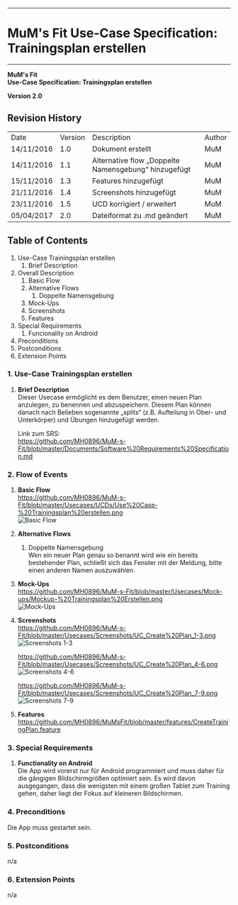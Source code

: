 -------------
# MuM's Fit Use-Case Specification: Trainingsplan erstellen #
-------------
**MuM's Fit**  
**Use-Case Specification: Trainingsplan erstellen**

**Version 2.0**

## Revision History ##
<table>
<tr><td>Date</td><td>Version</td><td>Description</td><td>Author</td></tr>
<tr><td>14/11/2016</td><td>1.0</td><td>Dokument erstellt</td><td>MuM</td></tr>
<tr><td>14/11/2016</td><td>1.1</td><td>Alternative flow „Doppelte Namensgebung“ hinzugefügt</td><td>MuM</td></tr>
<tr><td>15/11/2016</td><td>1.3</td><td>Features hinzugefügt</td><td>MuM</td></tr>
<tr><td>21/11/2016</td><td>1.4</td><td>Screenshots hinzugefügt</td><td>MuM</td></tr>
<tr><td>23/11/2016</td><td>1.5</td><td>UCD korrigiert / erweitert</td><td>MuM</td></tr>
<tr><td>05/04/2017</td><td>2.0</td><td>Dateiformat zu .md geändert</td><td>MuM</td></tr>
</table>

## Table of Contents ##
1. Use-Case Trainingsplan erstellen
	1. Brief Description
2. Overall Description
	1. Basic Flow
	2. Alternative Flows
		1. Doppelte Namensgebung
	3. Mock-Ups
	4. Screenshots
	5. Features
3. Special Requirements
	1. Funcionality on Android
4. Preconditions
5. Postconditions
6. Extension Points

### 1. Use-Case Trainingsplan erstellen ###
1. **Brief Description**  
Dieser Usecase ermöglicht es dem Benutzer, einen neuen Plan anzulegen, zu benennen und abzuspeichern. Diesem Plan können danach nach Belieben sogenannte „splits“ (z.B. Aufteilung in Ober- und Unterkörper) und Übungen hinzugefügt werden. 

	Link zum SRS:   
	<a href="https://github.com/MH0896/MuM-s-Fit/blob/master/Documents/Software%20Requirements%20Specification.md">https://github.com/MH0896/MuM-s-Fit/blob/master/Documents/Software%20Requirements%20Specification.md</a>

### 2. Flow of Events ###
1. **Basic Flow**  
<a href="https://github.com/MH0896/MuM-s-Fit/blob/master/Usecases/UCDs/Use%20Case-%20Trainingsplan%20erstellen.png">https://github.com/MH0896/MuM-s-Fit/blob/master/Usecases/UCDs/Use%20Case-%20Trainingsplan%20erstellen.png</a>  
![Basic Flow](https://github.com/MH0896/MuM-s-Fit/blob/master/Usecases/UCDs/Use%20Case-%20Trainingsplan%20erstellen.png "Basic Flow")
2. **Alternative Flows**
	1. Doppelte Namensgebung  
Wen ein neuer Plan genau so benannt wird wie ein bereits bestehender Plan, schließt sich das Fenster mit der Meldung, bitte einen anderen Namen auszuwählen.
3. **Mock-Ups**  
<a href="https://github.com/MH0896/MuM-s-Fit/blob/master/Usecases/Mock-ups/Mockup-%20Trainingsplan%20Erstellen.png">https://github.com/MH0896/MuM-s-Fit/blob/master/Usecases/Mock-ups/Mockup-%20Trainingsplan%20Erstellen.png</a>  
![Mock-Ups](https://github.com/MH0896/MuM-s-Fit/blob/master/Usecases/Mock-ups/Mockup-%20Trainingsplan%20Erstellen.png "Mock-Ups")
4. **Screenshots**  
<a href="https://github.com/MH0896/MuM-s-Fit/blob/master/Usecases/Screenshots/UC_Create%20Plan_1-3.png">https://github.com/MH0896/MuM-s-Fit/blob/master/Usecases/Screenshots/UC_Create%20Plan_1-3.png</a>  
![Screenshots 1-3](https://github.com/MH0896/MuM-s-Fit/blob/master/Usecases/Screenshots/UC_Create%20Plan_1-3.png "Screenshots 1-3")

	<a href="https://github.com/MH0896/MuM-s-Fit/blob/master/Usecases/Screenshots/UC_Create%20Plan_4-6.png">https://github.com/MH0896/MuM-s-Fit/blob/master/Usecases/Screenshots/UC_Create%20Plan_4-6.png</a>  
	![Screenshots 4-6](https://github.com/MH0896/MuM-s-Fit/blob/master/Usecases/Screenshots/UC_Create%20Plan_4-6.png "Screenshots 4-6")

	<a href="https://github.com/MH0896/MuM-s-Fit/blob/master/Usecases/Screenshots/UC_Create%20Plan_7-9.png">https://github.com/MH0896/MuM-s-Fit/blob/master/Usecases/Screenshots/UC_Create%20Plan_7-9.png</a>  
	![Screenshots 7-9](https://github.com/MH0896/MuM-s-Fit/blob/master/Usecases/Screenshots/UC_Create%20Plan_7-9.png "Screenshots 7-9")
5. **Features**  
<a href="https://github.com/MH0896/MuMsFit/blob/master/features/CreateTrainingPlan.feature">https://github.com/MH0896/MuMsFit/blob/master/features/CreateTrainingPlan.feature</a>

### 3. Special Requirements ###
1. **Functionality on Android**  
Die App wird vorerst nur für Android programmiert und muss daher für die gängigen Bildschirmgrößen optimiert sein. Es wird davon ausgegangen, dass die wenigsten mit einem großen Tablet zum Training gehen, daher liegt der Fokus auf kleineren Bildschirmen.

### 4. Preconditions ###
Die App muss gestartet sein.

### 5. Postconditions ###
n/a

### 6. Extension Points ###
n/a